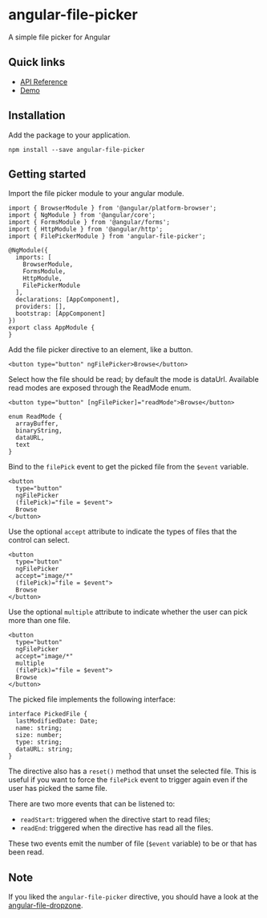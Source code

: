 # angular-file-picker
A simple file picker for Angular

## Quick links
- [API Reference](https://github.com/fvilers/angular-file-picker/wiki/api-reference)
- [Demo](https://fvilers.github.io/angular-file-picker/index.html)

## Installation
Add the package to your application.

```
npm install --save angular-file-picker
```

## Getting started

Import the file picker module to your angular module.

```
import { BrowserModule } from '@angular/platform-browser';
import { NgModule } from '@angular/core';
import { FormsModule } from '@angular/forms';
import { HttpModule } from '@angular/http';
import { FilePickerModule } from 'angular-file-picker';

@NgModule({
  imports: [
    BrowserModule,
    FormsModule,
    HttpModule,
    FilePickerModule
  ],
  declarations: [AppComponent],
  providers: [],
  bootstrap: [AppComponent]
})
export class AppModule {
}
```

Add the file picker directive to an element, like a button.

```
<button type="button" ngFilePicker>Browse</button>
```

Select how the file should be read; by default the mode is dataUrl. Available read modes are exposed through the ReadMode enum.

```
<button type="button" [ngFilePicker]="readMode">Browse</button>
```

```
enum ReadMode {
  arrayBuffer,
  binaryString,
  dataURL,
  text
}
```

Bind to the `filePick` event to get the picked file from the `$event` variable.

```
<button
  type="button"
  ngFilePicker
  (filePick)="file = $event">
  Browse
</button>
```

Use the optional `accept` attribute to indicate the types of files that the control can select.

```
<button
  type="button"
  ngFilePicker
  accept="image/*"
  (filePick)="file = $event">
  Browse
</button>
```

Use the optional `multiple` attribute to indicate whether the user can pick more than one file.

```
<button
  type="button"
  ngFilePicker
  accept="image/*"
  multiple
  (filePick)="file = $event">
  Browse
</button>
```

The picked file implements the following interface:

```
interface PickedFile {
  lastModifiedDate: Date;
  name: string;
  size: number;
  type: string;
  dataURL: string;
}
```

The directive also has a `reset()` method that unset the selected file. This is useful if you want to force the `filePick` event to trigger again even if the user has picked the same file.

There are two more events that can be listened to:
- `readStart`: triggered when the directive start to read files;
- `readEnd`: triggered when the directive has read all the files.

These two events emit the number of file (`$event` variable) to be or that has been read.

## Note
If you liked the `angular-file-picker` directive, you should have a look at the [angular-file-dropzone](https://github.com/fvilers/angular-file-dropzone).

